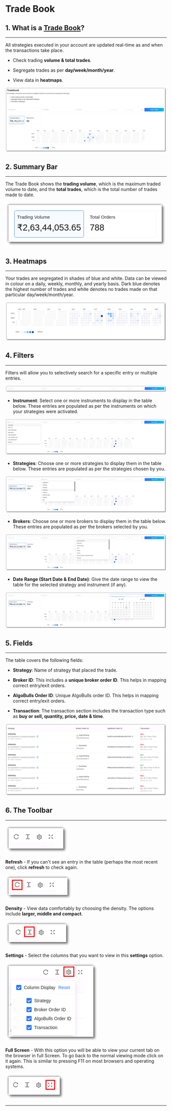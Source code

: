 # Trade Book

## 1. What is a [Trade Book](https://app.algobulls.com/book/trade)?
---

All strategies executed in your account are updated real-time as and when the transactions take place. 

* Check trading **volume & total trades**.

* Segregate trades as per **day/week/month/year**.

* View data in **heatmaps**.



[![Tradebook](imgs/portfolio4.png "Click to Enlarge or Ctrl+Click to open in a new Tab")](imgs/portfolio4.png)

## 2. Summary Bar
---

The Trade Book shows the **trading volume**, which is the maximum traded volume to date, and the  **total trades**, which is the total number of trades made to date.

[![Tradebook](imgs/tradebook1.png "Click to Enlarge or Ctrl+Click to open in a new Tab")](imgs/tradebook1.png)

## 3. Heatmaps
---

Your trades are segregated in shades of blue and white. Data can be viewed in colour on a daily, weekly, monthly, and yearly basis. Dark blue denotes the highest number of trades and white denotes no trades made on that particular day/week/month/year.

[![Tradebook](imgs/tradebook2.png "Click to Enlarge or Ctrl+Click to open in a new Tab")](imgs/tradebook2.png)

## 4. Filters
---

Filters will allow you to selectively search for a specific entry or multiple entries.

[![Tradebook](imgs/pnl3.png "Click to Enlarge or Ctrl+Click to open in a new Tab")](imgs/pnl3.png)

* **Instrument**: Select one or more instruments to display in the table below. These entries are populated as per the instruments on which your strategies were activated. 

[![Tradebook](imgs/tradebook5.png "Click to Enlarge or Ctrl+Click to open in a new Tab")](imgs/tradebook5.png)

* **Strategies**: Choose one or more strategies to display them in the table below. 
These entries are populated as per the strategies chosen by you.

[![Tradebook](imgs/tradebook4.png "Click to Enlarge or Ctrl+Click to open in a new Tab")](imgs/tradebook4.png)

* **Brokers**: Choose one or more brokers to display them in the table below.
These entries are populated as per the brokers selected by you.

[![PnLBook](imgs/tradebook_broker_filter.png "Click to Enlarge or Ctrl+Click to open in a new Tab")](imgs/tradebook_broker_filter.png)

* **Date Range (Start Date & End Date)**: Give the date range to view the table for the selected  strategy and instrument (if any).

[![Tradebook](imgs/tradebook6.png "Click to Enlarge or Ctrl+Click to open in a new Tab")](imgs/tradebook6.png)

## 5. Fields
---

The table covers the following fields:

* **Strategy**: Name of strategy that placed the trade.

* **Broker ID**: This includes a **unique broker order ID**. This helps in mapping correct entry/exit orders.

* **AlgoBulls Order ID**: Unique AlgoBulls order ID. This helps in mapping correct entry/exit orders.

* **Transaction**:  The transaction section includes the transaction type such as **buy or sell, quantity, price, date & time**.


[![TradebookInstruments](imgs/tradebook7.png "Click to Enlarge or Ctrl+Click to open in a new Tab")](imgs/tradebook7.png)

## 6. The Toolbar

---

[![Filters](imgs/toolbar1.png "Click to Enlarge or Ctrl+Click to open in a new Tab")](imgs/toolbar1.png)

**Refresh** - If you can't see an entry in the table (perhaps the most recent one), click **refresh** to check again.

[![Filters](imgs/toolbar3.png "Click to Enlarge or Ctrl+Click to open in a new Tab")](imgs/toolbar3.png)

**Density** - View data comfortably by choosing the density. The options include **larger, middle and compact**. 

[![Filters](imgs/toolbar4.png "Click to Enlarge or Ctrl+Click to open in a new Tab")](imgs/toolbar4.png)

**Settings** - Select the columns that you want to view in this **settings** option.

[![Filters](imgs/toolbar5_tradebook.png "Click to Enlarge or Ctrl+Click to open in a new Tab")](imgs/toolbar5_tradebook.png)

**Full Screen** - With this option you will be able to view your current tab on the browser in full Screen. To go back to the normal viewing mode click on it again. This is similar to pressing F11 on most browsers and operating systems.

[![Filters](imgs/toolbar6.png "Click to Enlarge or Ctrl+Click to open in a new Tab")](imgs/toolbar6.png)

---